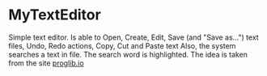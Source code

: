 # MyTextEditor
Simple text editor. Is able to Open, Create, Edit, Save (and "Save as...") text files, Undo, Redo actions, Copy, Cut and Paste text
Also, the system searches a text in file. 
The search word is highlighted. The idea is taken from the site [proglib.io](https://proglib.io/p/project-list/)